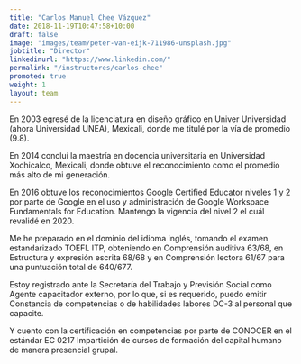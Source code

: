 ```yaml
---
title: "Carlos Manuel Chee Vázquez"
date: 2018-11-19T10:47:58+10:00
draft: false
image: "images/team/peter-van-eijk-711986-unsplash.jpg"
jobtitle: "Director"
linkedinurl: "https://www.linkedin.com/"
permalink: "/instructores/carlos-chee"
promoted: true
weight: 1
layout: team
---
```


En 2003 egresé de la licenciatura en diseño gráfico en Univer Universidad (ahora Universidad UNEA), Mexicali, donde me titulé por la vía de promedio (9.8).

En 2014 concluí la maestría en docencia universitaria en Universidad Xochicalco, Mexicali, donde obtuve el reconocimiento como el promedio más alto de mi generación.

En 2016 obtuve los reconocimientos Google Certified Educator niveles 1 y 2 por parte de Google en el uso y administración de Google Workspace Fundamentals for Education. Mantengo la vigencia del nivel 2 el cuál revalidé en 2020.

Me he preparado en el dominio del idioma inglés, tomando el examen estandarizado TOEFL ITP, obteniendo en Comprensión auditiva 63/68, en Estructura y expresión escrita 68/68 y en Comprensión lectora 61/67 para una puntuación total de 640/677.

Estoy registrado ante la Secretaría del Trabajo y Previsión Social como Agente capacitador externo, por lo que, si es requerido, puedo emitir Constancia de competencias o de habilidades labores DC-3 al personal que capacite.

Y cuento con la certificación en competencias por parte de CONOCER en el estándar EC 0217 Impartición de cursos de formación del capital humano de manera presencial grupal.